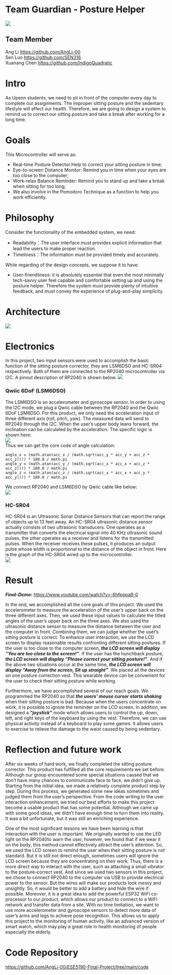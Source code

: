 # Team Guardian - Posture Helper
![](https://github.com/ESE5190-Team-Guardian/ese5190-team-guardian.github.io/blob/ff96380d90fa14c7aa7406bc5ce2e54308c7e01d/Media/IMG_1068.JPG)
## Team Member
Ang Li https://github.com/AngLi-00  
Sen Luo https://github.com/SEN316  
Xuanang Chen https://github.com/IndigoQuadratic  

# Intro
As Upenn students, we need to sit in front of the computer every day to complete our assignments. The improper sitting posture and the sedentary lifestyle will affect our health. Therefore, we are going to design a system to remind us to correct our sitting posture and take a break after working for a long time.

# Goals  
This Microcontroller will serve as:  
- Real-time Posture Detector:Help to correct your sitting posture in time;
- Eye-to-screen Distance Monitor: Remind you in time when your eyes are too close to the computer;
- Work-relax Balance Reminder: Remind you to stand up and take a break when sitting for too long;
- We also involve in the Pomodoro Technique as a function to help you work efficiently.

# Philosophy
Consider the functionality of the embedded system, we need:  
- Readability：The user interface must provides explicit information that lead the users to make proper reaction.
- Timeliness：The information must be provided timely and accurately.  

While regarding of the design concepts, we suppose it to have:
- User-friendliness: it is absolutely essential that even the most minimally tech-savvy user feel capable and comfortable setting up and using the posture helper. Therefore the system must provide plenty of intuitive feedback, and must convey the experience of plug-and-play simplicity.

# Architecture
![](https://github.com/ESE5190-Team-Guardian/ese5190-team-guardian.github.io/blob/f9f9f47b93a0f9156ef82ab60ecbbd5b7970171f/Media/Architecture.png)  

# Electronics
In this project, two input sensors were used to accomplish the basic function of the sitting posture corrector, they are LSM6DSO and HC-SR04 respectively. Both of them are connected to the RP2040 microcontroller via I2C. A pinout description of RP2040 is shown below.
![](https://github.com/ESE5190-Team-Guardian/ese5190-team-guardian.github.io/blob/f3f22f63c9e66e06f4ecc87b242ca53512bb2720/Media/Adafruit_products_qtpy-rp2040-pins.png)  

### Qwiic 6DoF (LSM6DSO)

The LSM6DSO is an accelerometer and gyroscope sensor. In order to using the I2C mode, we plug a Qwiic cable between the RP2040 and the Qwiic 6DoF LSM6DSO. For this product, we only need the acceleration input of three different axis (roll, pitch, yaw). The measured data will send to RP2040 through the I2C. When the user’s upper body leans forward, the inclination can be calculated by the acceleration. The specific logic is shown here:  
![](https://github.com/ESE5190-Team-Guardian/ese5190-team-guardian.github.io/blob/1f06af2fbde75373179fd0578b31efba0b8bf615/Media/Qwiic%206DoF-Logic.png)  
Thus we can get the core code of angle calculation:  

    angle_x = (math.atan(acc_x / (math.sqrt(acc_y * acc_y + acc_z * acc_z)))) * 180.0 / math.pi
    angle_y = (math.atan(acc_y / (math.sqrt(acc_x * acc_x + acc_z * acc_z)))) * 180.0 / math.pi
    angle_z = (math.atan(acc_z / (math.sqrt(acc_x * acc_x + acc_y * acc_y)))) * 180.0 / math.pi

We connect RP2040 and LSM6DSO by Qwiic cable like below:  
![](https://github.com/ESE5190-Team-Guardian/ese5190-team-guardian.github.io/blob/1f06af2fbde75373179fd0578b31efba0b8bf615/Media/Qwiic%206DoF.jpg)  

### HC-SR04  
HC-SR04 is an Ultrasonic Sonar Distance Sensors that can report the range of objects up to 13 feet away. An HC-SR04 ultrasonic distance sensor actually consists of two ultrasonic transducers. One operates as a transmitter that converts the electrical signal into 40 KHz ultrasonic sound pulses, the other operates as a receiver and listens for the transmitted pulses. When the receiver receives these pulses, it produces an output pulse whose width is proportional to the distance of the object in front. Here is the graph of the HC-SR04 wired up to the microcontroller.  
![](https://github.com/ESE5190-Team-Guardian/ese5190-team-guardian.github.io/blob/1f06af2fbde75373179fd0578b31efba0b8bf615/Media/HCSR04CONNECT.jpg)  

# Result
***Final-Demo:*** https://www.youtube.com/watch?v=-6hfpppa8-0  

In the end, we accomplished all the core goals of this project. We used the accelerometer to measure the acceleration of the user’s upper back on the three different axes. Then, we used these input values to calculate the titled angles of the user’s upper back on the three axes. We also used the ultrasonic distance sensor to measure the distance between the user and the computer in front. Combining them, we can judge whether the user’s sitting posture is correct. To enhance user interaction, we use the LCD screen to display reasonable results confronting different sitting postures. If the user is too close to the computer screen, ***the LCD screen will display “You are too close to the screen!”***. If the user has the hunchback posture, ***the LCD screen will display “Please correct your sitting posture!”***. And if the above two situations occur at the same time, ***the LCD screen will display “Away from the screen, Sit up straight”***. We placed all the devices on one posture correction vest. This wearable device can be convenient for the user to check their sitting posture while working. 

Furthermore, we have accomplished several of our reach goals. We programmed the RP2040 so that ***the users' mouse cursor starts shaking*** when their sitting posture is bad. Because when the users concentrate on work, it is possible to ignore the reminder on the LCD screen. In addition, we designed a ***"joystick"*** mode which allows users to control the up, down, left, and right keys of the keyboard by using the vest. Therefore, we can use physical activity instead of a keyboard to play some games. It allows users to exercise to relieve the damage to the waist caused by being sedentary.

# Reflection and future work

After six weeks of hard work, we finally completed the sitting posture corrector. This product has fulfilled all the core requirements we set before. Although our group encountered some special situations caused that we don’t have many chances to communicate face to face, we didn’t give up. Starting from the initial idea, we made a relatively complete product step by step. During this process, we generated some new ideas sometimes and judged them from the user’s perspective. From the code writing to the user interaction enhancement, we tried our best efforts to make this project become a usable product that has some potential. Although we came up with some good ideas, we didn’t have enough time to turn them into reality. It was a bit unfortunate, but it was still an enriching experience. 

One of the most significant lessons we have been learning is that interaction with the user is important. We originally wanted to use the LED light on the RP2040to warn the user, however, we found that if we wear it on the body, this method cannot effectively attract the user’s attention. So, we used the LCD screen to remind the user when their sitting posture is not standard. But it is still not direct enough, sometimes users will ignore the LCD screen because they are concentrating on their work. Thus, there is a more direct way to interact with the user, such as attaching a small vibrator to the posture-correct vest. And since we used two sensors in this project, we chose to connect RP2040 to the computer via USB to provide electrical power to the sensor. But the wires will make our products look messy and unsightly. So, it would be better to add a battery and hide the wire if possible. Moreover, it is a great idea to add the powerful ESP32 WiFi co-processor to our product, which allows our product to connect to a WiFi network and transfer data from a site. With no time limitation, we want to use more accelerometer and gyroscope sensors to detect more data of user’s arms and legs to achieve pose recognition. This allows us to apply this project to the monitoring of human activity, like an advanced version of smart watch, which may play a great role in health monitoring of people especially the elderly. 


# Code Repository
https://github.com/AngLi-00/ESE5190-Final-Project/tree/main/code


